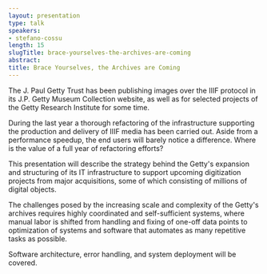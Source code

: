 ```yaml
---
layout: presentation
type: talk
speakers:
- stefano-cossu
length: 15
slugTitle: brace-yourselves-the-archives-are-coming
abstract:
title: Brace Yourselves, the Archives are Coming
---
```

The J. Paul Getty Trust has been publishing images over the IIIF protocol in its J.P. Getty Museum Collection website, as well as for selected projects of the Getty Research Institute for some time.

During the last year a thorough refactoring of the infrastructure supporting the production and delivery of IIIF media has been carried out. Aside from a performance speedup, the end users will barely notice a difference. Where is the value of a full year of refactoring efforts?

This presentation will describe the strategy behind the Getty's expansion and structuring of its IT infrastructure to support upcoming digitization projects from major acquisitions, some of which consisting of millions of digital objects.

The challenges posed by the increasing scale and complexity of the Getty's archives requires highly coordinated and self-sufficient systems, where manual labor is shifted from handling and fixing of one-off data points to optimization of systems and software that automates as many repetitive tasks as possible.

Software architecture, error handling, and system deployment will be covered.
